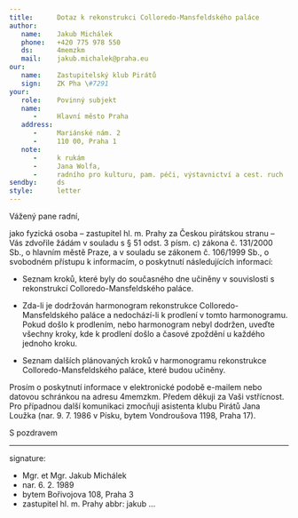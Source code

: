 ```yaml
---
title:      Dotaz k rekonstrukci Colloredo-Mansfeldského paláce
author:
   name:    Jakub Michálek
   phone:   +420 775 978 550
   ds:      4memzkm
   mail:    jakub.michalek@praha.eu
our:
   name:    Zastupitelský klub Pirátů
   sign:    ZK Pha \#7291
your:
   role:    Povinný subjekt
   name:    
      -     Hlavní město Praha
   address:
      -     Mariánské nám. 2
      -     110 00, Praha 1
   note: 
      -     k rukám
      -     Jana Wolfa,
      -     radního pro kulturu, pam. péči, výstavnictví a cest. ruch
sendby:     ds
style:      letter
---
```


Vážený pane radní,

jako fyzická osoba – zastupitel hl. m. Prahy za Českou pirátskou stranu – Vás zdvořile žádám v souladu s § 51 odst. 3 písm. c) zákona č. 131/2000 Sb., o hlavním městě Praze, a v souladu se zákonem č. 106/1999 Sb., o svobodném přístupu k informacím, o poskytnutí následujících informací:

* Seznam kroků, které byly do současného dne učiněny v souvislosti s rekonstrukcí Colloredo-Mansfeldského paláce.

* Zda-li je dodržován harmonogram rekonstrukce Colloredo-Mansfeldského paláce a nedochází-li k prodlení v tomto harmonogramu. Pokud došlo k prodlením, nebo harmonogram nebyl dodržen, uveďte všechny kroky, kde k prodlení došlo a časové zpoždění u každého jednoho kroku.

* Seznam dalších plánovaných kroků v harmonogramu rekonstrukce Colloredo-Mansfeldského paláce, které budou učiněny.

Prosím o poskytnutí informace v elektronické podobě e-mailem nebo datovou schránkou na adresu 4memzkm. Předem děkuji za Vaši vstřícnost. Pro případnou další komunikaci zmocňuji asistenta klubu Pirátů Jana Loužka (nar. 9. 7. 1986 v Písku, bytem Vondroušova 1198, Praha 17).

S pozdravem

---
signature: 
  - Mgr. et Mgr. Jakub Michálek
  - nar. 6. 2. 1989
  - bytem Bořivojova 108, Praha 3
  - zastupitel hl. m. Prahy
abbr:       jakub
...
